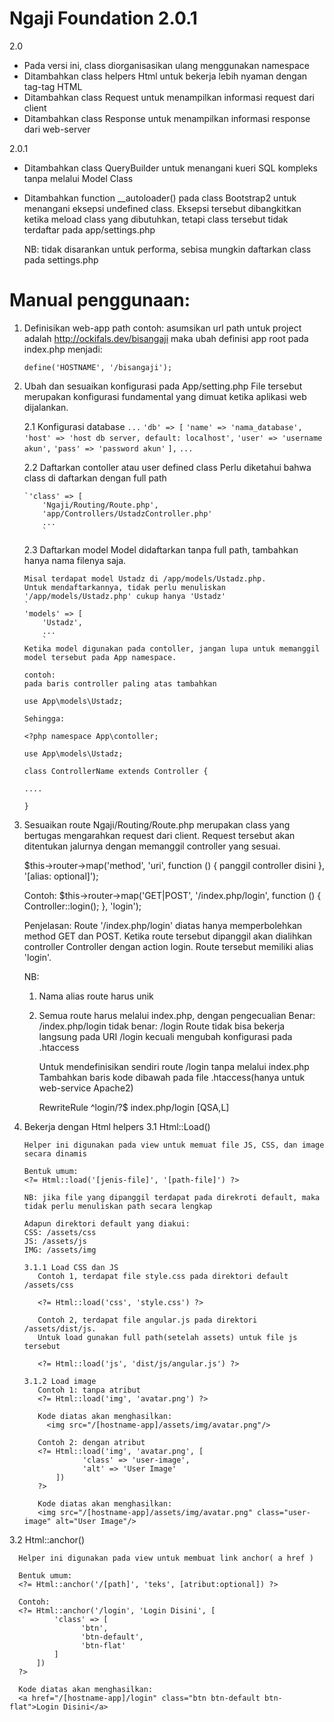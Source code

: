 # Ngaji Foundation 2.0.1

2.0
+ Pada versi ini, class diorganisasikan ulang menggunakan namespace
+ Ditambahkan class helpers Html untuk bekerja lebih nyaman dengan tag-tag HTML
+ Ditambahkan class Request untuk menampilkan informasi request dari client
+ Ditambahkan class Response untuk menampilkan informasi response dari web-server

2.0.1
+ Ditambahkan class QueryBuilder untuk menangani kueri SQL kompleks tanpa melalui Model Class
+ Ditambahkan function __autoloader() pada class Bootstrap2 untuk menangani eksepsi undefined class.
  Eksepsi tersebut dibangkitkan ketika meload class yang dibutuhkan, tetapi class tersebut tidak
  terdaftar pada app/settings.php

  NB: tidak disarankan untuk performa, sebisa mungkin daftarkan class pada settings.php

# Manual penggunaan:

1. Definisikan web-app path
   contoh: asumsikan url path untuk project adalah http://ockifals.dev/bisangaji
   maka ubah definisi app root pada index.php menjadi:
   
   `define('HOSTNAME', '/bisangaji');`
   
2. Ubah dan sesuaikan konfigurasi pada App/setting.php
   File tersebut merupakan konfigurasi fundamental yang dimuat ketika aplikasi web dijalankan.
   
   2.1 Konfigurasi database
      `...`
      `'db' => [`
    	    `'name' => 'nama_database',`
    	    `'host' => 'host db server, default: localhost',`
    	    `'user' => 'username akun',`
    	    `'pass' => 'password akun'`
      `],`
      `...`
      
   2.2 Daftarkan contoller atau user defined class
       Perlu diketahui bahwa class di daftarkan dengan full path
       
       `'class' => [
           'Ngaji/Routing/Route.php',
           'app/Controllers/UstadzController.php'
           ...
           `
   2.3 Daftarkan model
       Model didaftarkan tanpa full path, tambahkan hanya nama filenya saja.
       
       Misal terdapat model Ustadz di /app/models/Ustadz.php. 
       Untuk mendaftarkannya, tidak perlu menuliskan '/app/models/Ustadz.php' cukup hanya 'Ustadz'
       `
       'models' => [
           'Ustadz',
           ...
           `
       Ketika model digunakan pada contoller, jangan lupa untuk memanggil model tersebut pada App namespace.
       
       contoh:
       pada baris controller paling atas tambahkan
       
       use App\models\Ustadz;
       
       Sehingga:
       
       <?php namespace App\contoller;

       use App\models\Ustadz;
       
       class ControllerName extends Controller {
       
       ....
       
       }

3. Sesuaikan route
   Ngaji/Routing/Route.php merupakan class yang bertugas mengarahkan request dari client. 
   Request tersebut akan ditentukan jalurnya dengan memanggil controller yang sesuai.
   
   $this->router->map('method', 'uri', function () {
            panggil controller disini
        }, '[alias: optional]');
        
   Contoh:
   $this->router->map('GET|POST', '/index.php/login', function () {
            Controller::login();
        }, 'login');
   
   Penjelasan:
   Route '/index.php/login' diatas hanya memperbolehkan method GET dan POST. 
   Ketika route tersebut dipanggil akan dialihkan controller Controller dengan action login.
   Route tersebut memiliki alias 'login'.
   
   NB:
   1. Nama alias route harus unik
   2. Semua route harus melalui index.php, dengan pengecualian
      Benar: /index.php/login tidak benar: /login
      Route tidak bisa bekerja langsung pada URI /login kecuali mengubah konfigurasi pada .htaccess
      
      Untuk mendefinisikan sendiri route /login tanpa melalui index.php
      Tambahkan baris kode dibawah pada file .htaccess(hanya untuk web-service Apache2)
      
      RewriteRule ^login/?$ index.php/login [QSA,L]
   
3. Bekerja dengan Html helpers
   3.1 Html::Load()
       
       Helper ini digunakan pada view untuk memuat file JS, CSS, dan image secara dinamis
       
       Bentuk umum:
       <?= Html::load('[jenis-file]', '[path-file]') ?>
       
       NB: jika file yang dipanggil terdapat pada direkroti default, maka tidak perlu menuliskan path secara lengkap
       
       Adapun direktori default yang diakui:
       CSS: /assets/css
       JS: /assets/js
       IMG: /assets/img
       
       3.1.1 Load CSS dan JS
      	  Contoh 1, terdapat file style.css pada direktori default /assets/css
      	  
      	  <?= Html::load('css', 'style.css') ?>
      	  
      	  Contoh 2, terdapat file angular.js pada direktori /assets/dist/js.
      	  Untuk load gunakan full path(setelah assets) untuk file js tersebut
      	  
      	  <?= Html::load('js', 'dist/js/angular.js') ?>
       
       3.1.2 Load image
          Contoh 1: tanpa atribut
          <?= Html::load('img', 'avatar.png') ?>
          
          Kode diatas akan menghasilkan:
	        <img src="/[hostname-app]/assets/img/avatar.png"/>
	  
          Contoh 2: dengan atribut
      	  <?= Html::load('img', 'avatar.png', [
        		    'class' => 'user-image',
        		    'alt' => 'User Image'
      	      ])
      	  ?>
      	  
      	  Kode diatas akan menghasilkan:
      	  <img src="/[hostname-app]/assets/img/avatar.png" class="user-image" alt="User Image"/>

  3.2 Html::anchor()

      Helper ini digunakan pada view untuk membuat link anchor( a href )
      
      Bentuk umum:
      <?= Html::anchor('/[path]', 'teks', [atribut:optional]) ?>
      
      Contoh:
      <?= Html::anchor('/login', 'Login Disini', [
              'class' => [
                    'btn',
                    'btn-default',
                    'btn-flat'
              ]
          ])
      ?>

      Kode diatas akan menghasilkan:
      <a href="/[hostname-app]/login" class="btn btn-default btn-flat">Login Disini</a>
